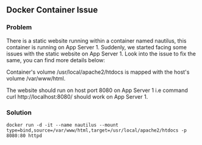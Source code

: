 ## Docker Container Issue

### Problem

There is a static website running within a container named nautilus, this container is running on App Server 1.
Suddenly, we started facing some issues with the static website on App Server 1. Look into the issue to fix the same,
you can find more details below:

Container's volume /usr/local/apache2/htdocs is mapped with the host's volume /var/www/html.

The website should run on host port 8080 on App Server 1 i.e command curl http://localhost:8080/ should work on App
Server 1.

### Solution

```shell
docker run -d -it --name nautilus --mount type=bind,source=/var/www/html,target=/usr/local/apache2/htdocs -p 8080:80 httpd
```